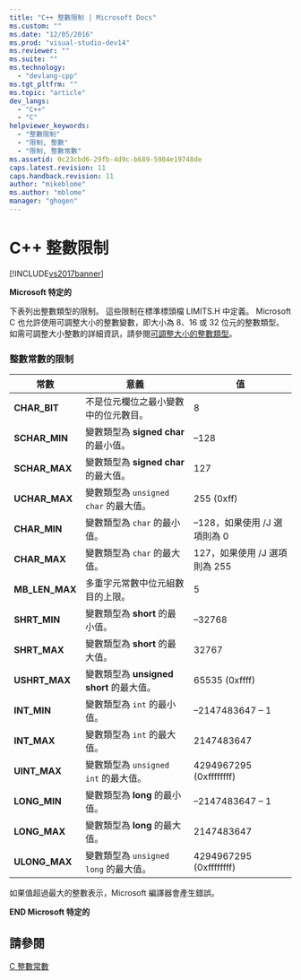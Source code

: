 ```yaml
---
title: "C++ 整數限制 | Microsoft Docs"
ms.custom: ""
ms.date: "12/05/2016"
ms.prod: "visual-studio-dev14"
ms.reviewer: ""
ms.suite: ""
ms.technology: 
  - "devlang-cpp"
ms.tgt_pltfrm: ""
ms.topic: "article"
dev_langs: 
  - "C++"
  - "C"
helpviewer_keywords: 
  - "整數限制"
  - "限制, 整數"
  - "限制, 整數常數"
ms.assetid: 0c23cbd6-29fb-4d9c-b689-5984e19748de
caps.latest.revision: 11
caps.handback.revision: 11
author: "mikeblome"
ms.author: "mblome"
manager: "ghogen"
---
```

# C++ 整數限制
[!INCLUDE[vs2017banner](../assembler/inline/includes/vs2017banner.md)]

**Microsoft 特定的**  
  
 下表列出整數類型的限制。  這些限制在標準標頭檔 LIMITS.H 中定義。  Microsoft C 也允許使用可調整大小的整數變數，即大小為 8、16 或 32 位元的整數類型。  如需可調整大小整數的詳細資訊，請參閱[可調整大小的整數類型](../c-language/c-sized-integer-types.md)。  
  
### 整數常數的限制  
  
|**常數**|意義|值|  
|------------|--------|-------|  
|**CHAR\_BIT**|不是位元欄位之最小變數中的位元數目。|8|  
|**SCHAR\_MIN**|變數類型為 **signed char** 的最小值。|–128|  
|**SCHAR\_MAX**|變數類型為 **signed char** 的最大值。|127|  
|**UCHAR\_MAX**|變數類型為 `unsigned char` 的最大值。|255 \(0xff\)|  
|**CHAR\_MIN**|變數類型為 `char` 的最小值。|–128，如果使用 \/J 選項則為 0|  
|**CHAR\_MAX**|變數類型為 `char` 的最大值。|127，如果使用 \/J 選項則為 255|  
|**MB\_LEN\_MAX**|多重字元常數中位元組數目的上限。|5|  
|**SHRT\_MIN**|變數類型為 **short** 的最小值。|–32768|  
|**SHRT\_MAX**|變數類型為 **short** 的最大值。|32767|  
|**USHRT\_MAX**|變數類型為 **unsigned short** 的最大值。|65535 \(0xffff\)|  
|**INT\_MIN**|變數類型為 `int` 的最小值。|–2147483647 – 1|  
|**INT\_MAX**|變數類型為 `int` 的最大值。|2147483647|  
|**UINT\_MAX**|變數類型為 `unsigned int` 的最大值。|4294967295 \(0xffffffff\)|  
|**LONG\_MIN**|變數類型為 **long** 的最小值。|–2147483647 – 1|  
|**LONG\_MAX**|變數類型為 **long** 的最大值。|2147483647|  
|**ULONG\_MAX**|變數類型為 `unsigned long` 的最大值。|4294967295 \(0xffffffff\)|  
  
 如果值超過最大的整數表示，Microsoft 編譯器會產生錯誤。  
  
 **END Microsoft 特定的**  
  
## 請參閱  
 [C 整數常數](../c-language/c-integer-constants.md)